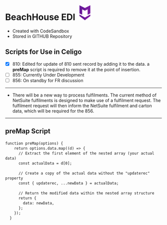 # BeachHouse EDI ![alt text](https://github.com/adam-p/markdown-here/raw/master/src/common/images/icon48.png "GitHub Repository")
- Created with CodeSandbox
- Stored in GITHUB Repository 
## Scripts for Use in Celigo
- [X] 810: Edited for update of 810 sent record by adding it to the data.  a **preMap** script is required to remove it at the point of insertion.
- [ ] 855: Currently Under Development
- [ ] 856: On standby for FR discussion
---
- There will be a new way to process fulfilments.  The current method of NetSuite fulfilments is designed to make use of a fulfilment request.  The fulfilment request will then inform the NetSuite fulfilment and carton data, which will be required for the 856.
---

## preMap Script
```
function preMap(options) {
    return options.data.map((d) => {
      // Extract the first element of the nested array (your actual data)
      const actualData = d[0];
  
      // Create a copy of the actual data without the "updaterec" property
      const { updaterec, ...newData } = actualData;
  
      // Return the modified data within the nested array structure
      return {
        data: newData,
      };
    });
  }
```
